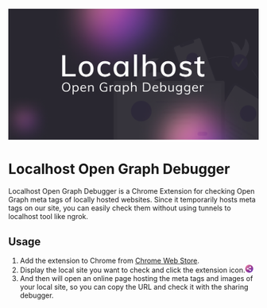 ![Localhost Open Graph Debugger](readme.png)

# Localhost Open Graph Debugger

Localhost Open Graph Debugger is a Chrome Extension for checking Open Graph meta tags of locally hosted websites.
Since it temporarily hosts meta tags on our site, you can easily check them without using tunnels to localhost tool like ngrok.

## Usage

1. Add the extension to Chrome from [Chrome Web Store](https://chrome.google.com/webstore/detail/localhost-open-graph-debu/kckjjmiilgndeaohcljonedmledlnkij).
2. Display the local site you want to check and click the extension icon.![Extension icon](dist/images/icon-16x16.png)
3. And then will open an online page hosting the meta tags and images of your local site, so you can copy the URL and check it with the sharing debugger.
